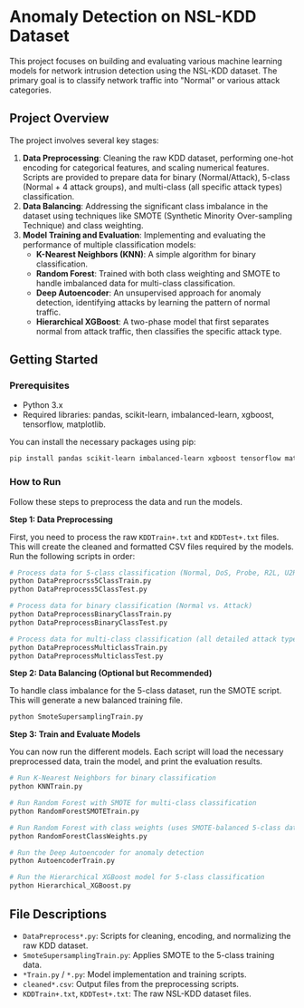# Anomaly Detection on NSL-KDD Dataset

This project focuses on building and evaluating various machine learning models for network intrusion detection using the NSL-KDD dataset. The primary goal is to classify network traffic into "Normal" or various attack categories.

## Project Overview

The project involves several key stages:
1.  **Data Preprocessing**: Cleaning the raw KDD dataset, performing one-hot encoding for categorical features, and scaling numerical features. Scripts are provided to prepare data for binary (Normal/Attack), 5-class (Normal + 4 attack groups), and multi-class (all specific attack types) classification.
2.  **Data Balancing**: Addressing the significant class imbalance in the dataset using techniques like SMOTE (Synthetic Minority Over-sampling Technique) and class weighting.
3.  **Model Training and Evaluation**: Implementing and evaluating the performance of multiple classification models:
    *   **K-Nearest Neighbors (KNN)**: A simple algorithm for binary classification.
    *   **Random Forest**: Trained with both class weighting and SMOTE to handle imbalanced data for multi-class classification.
    *   **Deep Autoencoder**: An unsupervised approach for anomaly detection, identifying attacks by learning the pattern of normal traffic.
    *   **Hierarchical XGBoost**: A two-phase model that first separates normal from attack traffic, then classifies the specific attack type.

## Getting Started

### Prerequisites

- Python 3.x
- Required libraries: pandas, scikit-learn, imbalanced-learn, xgboost, tensorflow, matplotlib.

You can install the necessary packages using pip:
```bash
pip install pandas scikit-learn imbalanced-learn xgboost tensorflow matplotlib
```

### How to Run

Follow these steps to preprocess the data and run the models.

**Step 1: Data Preprocessing**

First, you need to process the raw `KDDTrain+.txt` and `KDDTest+.txt` files. This will create the cleaned and formatted CSV files required by the models. Run the following scripts in order:

```bash
# Process data for 5-class classification (Normal, DoS, Probe, R2L, U2R)
python DataPreprocrss5ClassTrain.py
python DataPreprocess5ClassTest.py

# Process data for binary classification (Normal vs. Attack)
python DataPreprocessBinaryClassTrain.py
python DataPreprocessBinaryClassTest.py

# Process data for multi-class classification (all detailed attack types)
python DataPreprocessMulticlassTrain.py
python DataPreprocessMulticlassTest.py
```

**Step 2: Data Balancing (Optional but Recommended)**

To handle class imbalance for the 5-class dataset, run the SMOTE script. This will generate a new balanced training file.

```bash
python SmoteSupersamplingTrain.py
```

**Step 3: Train and Evaluate Models**

You can now run the different models. Each script will load the necessary preprocessed data, train the model, and print the evaluation results.

```bash
# Run K-Nearest Neighbors for binary classification
python KNNTrain.py

# Run Random Forest with SMOTE for multi-class classification
python RandomForestSMOTETrain.py

# Run Random Forest with class weights (uses SMOTE-balanced 5-class data)
python RandomForestClassWeights.py

# Run the Deep Autoencoder for anomaly detection
python AutoencoderTrain.py

# Run the Hierarchical XGBoost model for 5-class classification
python Hierarchical_XGBoost.py
```

## File Descriptions
- `DataPreprocess*.py`: Scripts for cleaning, encoding, and normalizing the raw KDD dataset.
- `SmoteSupersamplingTrain.py`: Applies SMOTE to the 5-class training data.
- `*Train.py` / `*.py`: Model implementation and training scripts.
- `cleaned*.csv`: Output files from the preprocessing scripts.
- `KDDTrain+.txt`, `KDDTest+.txt`: The raw NSL-KDD dataset files.
